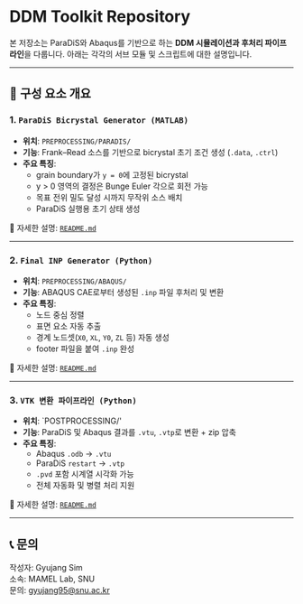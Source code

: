 # DDM Toolkit Repository

본 저장소는 ParaDiS와 Abaqus를 기반으로 하는 **DDM 시뮬레이션과 후처리 파이프라인**을 다룹니다. 아래는 각각의 서브 모듈 및 스크립트에 대한 설명입니다.

---

## 📁 구성 요소 개요

### 1. `ParaDiS Bicrystal Generator (MATLAB)`
- **위치**: `PREPROCESSING/PARADIS/`
- **기능**: Frank–Read 소스를 기반으로 bicrystal 초기 조건 생성 (`.data`, `.ctrl`)
- **주요 특징**:
  - grain boundary가 `y = 0`에 고정된 bicrystal
  - y > 0 영역의 결정은 Bunge Euler 각으로 회전 가능
  - 목표 전위 밀도 달성 시까지 무작위 소스 배치
  - ParaDiS 실행용 초기 상태 생성

📄 자세한 설명: [`README.md`](./PREPROCESSING/PARADIS/README.md)

---

### 2. `Final INP Generator (Python)`
- **위치**: `PREPROCESSING/ABAQUS/`
- **기능**: ABAQUS CAE로부터 생성된 `.inp` 파일 후처리 및 변환
- **주요 특징**:
  - 노드 중심 정렬
  - 표면 요소 자동 추출
  - 경계 노드셋(`X0`, `XL`, `Y0`, `ZL` 등) 자동 생성
  - footer 파일을 붙여 `.inp` 완성

📄 자세한 설명: [`README.md`](./PREPROCESSING/ABAQUS/README.md)

---

### 3. `VTK 변환 파이프라인 (Python)`
- **위치**: `POSTPROCESSING/'
- **기능**: ParaDiS 및 Abaqus 결과를 `.vtu`, `.vtp`로 변환 + zip 압축
- **주요 특징**:
  - Abaqus `.odb` → `.vtu`
  - ParaDiS `restart` → `.vtp`
  - `.pvd` 포함 시계열 시각화 가능
  - 전체 자동화 및 병렬 처리 지원

📄 자세한 설명: [`README.md`](./POSTPROCESSING/README.md)

---

## 📞 문의

작성자: Gyujang Sim  
소속: MAMEL Lab, SNU  
문의: gyujang95@snu.ac.kr
